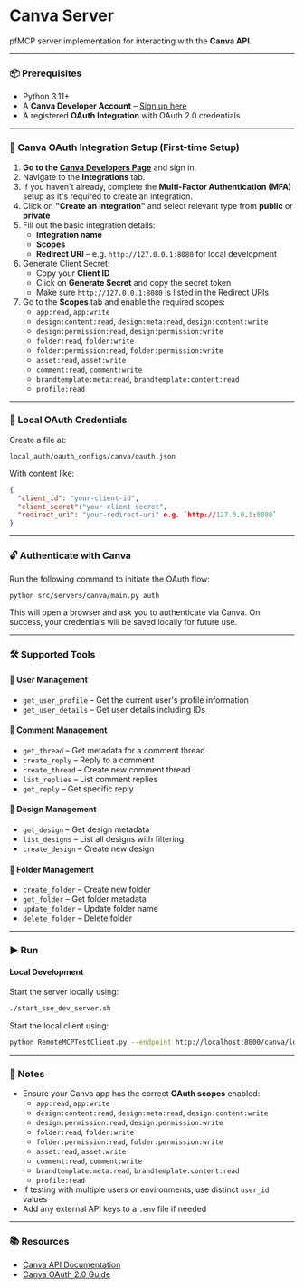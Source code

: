 # Canva Server

pfMCP server implementation for interacting with the **Canva API**.

---

### 📦 Prerequisites

- Python 3.11+
- A **Canva Developer Account** – [Sign up here](https://www.canva.com/developers/)
- A registered **OAuth Integration** with OAuth 2.0 credentials

---

### 🔐 Canva OAuth Integration Setup (First-time Setup)

1. **Go to the [Canva Developers Page](https://www.canva.com/developers/)** and sign in.
2. Navigate to the **Integrations** tab.
3. If you haven't already, complete the **Multi-Factor Authentication (MFA)** setup as it's required to create an integration.
4. Click on **"Create an integration"** and select relevant type from **public** or **private**
5. Fill out the basic integration details:
   - **Integration name**
   - **Scopes**
   - **Redirect URI** – e.g. `http://127.0.0.1:8080` for local development
6. Generate Client Secret:
   - Copy your **Client ID**
   - Click on **Generate Secret** and copy the secret token
   - Make sure `http://127.0.0.1:8080` is listed in the Redirect URIs
7. Go to the **Scopes** tab and enable the required scopes:
   - `app:read`, `app:write`
   - `design:content:read`, `design:meta:read`, `design:content:write`
   - `design:permission:read`, `design:permission:write`
   - `folder:read`, `folder:write`
   - `folder:permission:read`, `folder:permission:write`
   - `asset:read`, `asset:write`
   - `comment:read`, `comment:write`
   - `brandtemplate:meta:read`, `brandtemplate:content:read`
   - `profile:read`

---

### 📄 Local OAuth Credentials

Create a file at:

```
local_auth/oauth_configs/canva/oauth.json
```

With content like:

```json
{
  "client_id": "your-client-id",
  "client_secret":"your-client-secret",
  "redirect_uri": "your-redirect-uri" e.g. `http://127.0.0.1:8080`
}
```

---

### 🔓 Authenticate with Canva

Run the following command to initiate the OAuth flow:

```bash
python src/servers/canva/main.py auth
```

This will open a browser and ask you to authenticate via Canva. On success, your credentials will be saved locally for future use.

---

### 🛠️ Supported Tools

#### 👤 User Management
- `get_user_profile` – Get the current user's profile information
- `get_user_details` – Get user details including IDs

#### 💬 Comment Management
- `get_thread` – Get metadata for a comment thread
- `create_reply` – Reply to a comment
- `create_thread` – Create new comment thread
- `list_replies` – List comment replies
- `get_reply` – Get specific reply

#### 🎨 Design Management
- `get_design` – Get design metadata
- `list_designs` – List all designs with filtering
- `create_design` – Create new design

#### 📁 Folder Management
- `create_folder` – Create new folder
- `get_folder` – Get folder metadata
- `update_folder` – Update folder name
- `delete_folder` – Delete folder

---

### ▶️ Run

#### Local Development

Start the server locally using:

```bash
./start_sse_dev_server.sh
```

Start the local client using:

```bash
python RemoteMCPTestClient.py --endpoint http://localhost:8000/canva/local
```

---

### 📎 Notes

- Ensure your Canva app has the correct **OAuth scopes** enabled:
  - `app:read`, `app:write`
  - `design:content:read`, `design:meta:read`, `design:content:write`
  - `design:permission:read`, `design:permission:write`
  - `folder:read`, `folder:write`
  - `folder:permission:read`, `folder:permission:write`
  - `asset:read`, `asset:write`
  - `comment:read`, `comment:write`
  - `brandtemplate:meta:read`, `brandtemplate:content:read`
  - `profile:read`
- If testing with multiple users or environments, use distinct `user_id` values
- Add any external API keys to a `.env` file if needed

---

### 📚 Resources

- [Canva API Documentation](https://www.canva.com/developers/docs/)
- [Canva OAuth 2.0 Guide](https://www.canva.com/developers/docs/oauth-2-0/)
